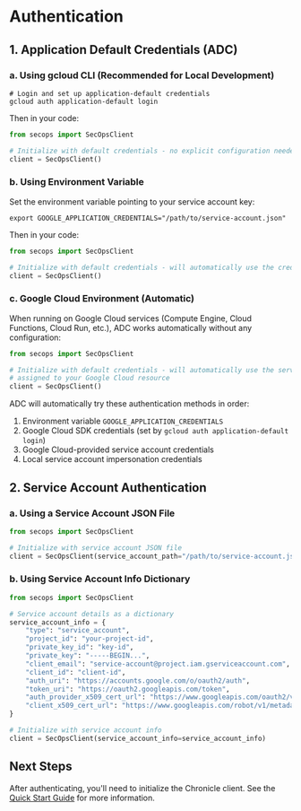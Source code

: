 # Authentication

## 1. Application Default Credentials (ADC)

### a. Using gcloud CLI (Recommended for Local Development)

```
# Login and set up application-default credentials
gcloud auth application-default login
```

Then in your code:

```python
from secops import SecOpsClient

# Initialize with default credentials - no explicit configuration needed
client = SecOpsClient()
```

### b. Using Environment Variable

Set the environment variable pointing to your service account key:

```
export GOOGLE_APPLICATION_CREDENTIALS="/path/to/service-account.json"
```

Then in your code:

```python
from secops import SecOpsClient

# Initialize with default credentials - will automatically use the credentials file
client = SecOpsClient()
```

### c. Google Cloud Environment (Automatic)

When running on Google Cloud services (Compute Engine, Cloud Functions, Cloud Run, etc.), ADC works automatically without any configuration:

```python
from secops import SecOpsClient

# Initialize with default credentials - will automatically use the service account
# assigned to your Google Cloud resource
client = SecOpsClient()
```

ADC will automatically try these authentication methods in order:
1. Environment variable `GOOGLE_APPLICATION_CREDENTIALS`
2. Google Cloud SDK credentials (set by `gcloud auth application-default login`)
3. Google Cloud-provided service account credentials
4. Local service account impersonation credentials

## 2. Service Account Authentication

### a. Using a Service Account JSON File

```python
from secops import SecOpsClient

# Initialize with service account JSON file
client = SecOpsClient(service_account_path="/path/to/service-account.json")
```

### b. Using Service Account Info Dictionary

```python
from secops import SecOpsClient

# Service account details as a dictionary
service_account_info = {
    "type": "service_account",
    "project_id": "your-project-id",
    "private_key_id": "key-id",
    "private_key": "-----BEGIN...",
    "client_email": "service-account@project.iam.gserviceaccount.com",
    "client_id": "client-id",
    "auth_uri": "https://accounts.google.com/o/oauth2/auth",
    "token_uri": "https://oauth2.googleapis.com/token",
    "auth_provider_x509_cert_url": "https://www.googleapis.com/oauth2/v1/certs",
    "client_x509_cert_url": "https://www.googleapis.com/robot/v1/metadata/x509/..."
}

# Initialize with service account info
client = SecOpsClient(service_account_info=service_account_info)
```

## Next Steps

After authenticating, you'll need to initialize the Chronicle client. See the [Quick Start Guide](quickstart.md) for more information.
